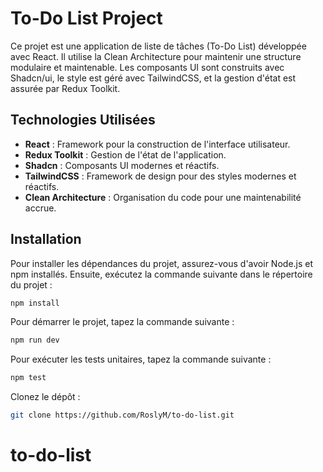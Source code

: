 # To-Do List Project

Ce projet est une application de liste de tâches (To-Do List) développée avec React. Il utilise la Clean Architecture pour maintenir une structure modulaire et maintenable. Les composants UI sont construits avec Shadcn/ui, le style est géré avec TailwindCSS, et la gestion d'état est assurée par Redux Toolkit.

## Technologies Utilisées

- **React** : Framework pour la construction de l'interface utilisateur.
- **Redux Toolkit** : Gestion de l'état de l'application.
- **Shadcn** : Composants UI modernes et réactifs.
- **TailwindCSS** : Framework de design pour des styles modernes et réactifs.
- **Clean Architecture** : Organisation du code pour une maintenabilité accrue.

## Installation

Pour installer les dépendances du projet, assurez-vous d'avoir Node.js et npm installés. Ensuite, exécutez la commande suivante dans le répertoire du projet :

```bash
npm install
```

Pour démarrer le projet, tapez la commande suivante :

```bash
npm run dev
```

Pour exécuter les tests unitaires, tapez la commande suivante :

```bash
npm test
```

Clonez le dépôt :

   ```bash
   git clone https://github.com/RoslyM/to-do-list.git
   ```
# to-do-list
